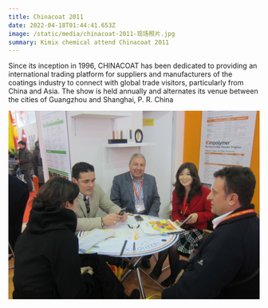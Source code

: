 ```yaml
---
title: Chinacoat 2011
date: 2022-04-18T01:44:41.653Z
image: /static/media/chinacoat-2011-现场照片.jpg
summary: Kimix chemical attend Chinacoat 2011
---
```

Since its inception in 1996, CHINACOAT has been dedicated to providing an international trading platform for suppliers and manufacturers of the coatings industry to connect with global trade visitors, particularly from China and Asia. The show is held annually and alternates its venue between the cities of Guangzhou and Shanghai, P. R. China

![](chinacoat-2011-客户接待.jpg)